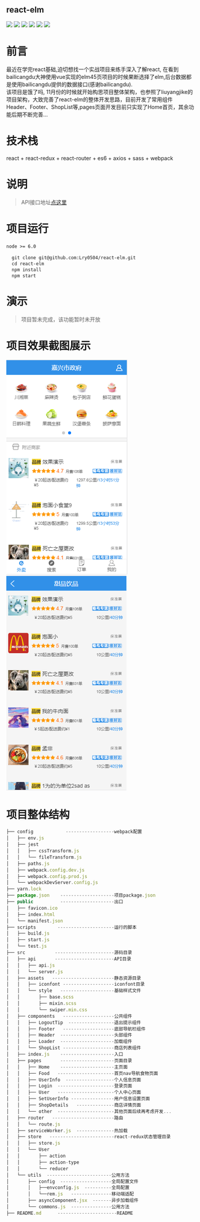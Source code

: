 ## react-elm

![](https://img.shields.io/badge/react-16.6.3-blue.svg)
![](https://img.shields.io/badge/react-redux-6.0.0-green.svg)
![](https://img.shields.io/badge/react-router-dom-4.3.1-f1ddb4.svg)
![](https://img.shields.io/badge/axios-0.18.0-ff69b4.svg)
![](https://img.shields.io/badge/swiper-4.4.2-yellow.svg)
![](https://img.shields.io/badge/webpack-4.19.1-003366.svg)

# 前言
最近在学完react基础,迫切想找一个实战项目来练手深入了解react, 在看到bailicangdu大神使用vue实现的elm45页项目的时候果断选择了elm,后台数据都是使用bailicangdu提供的数据接口(感谢bailicangdu).</br>
该项目是饿了吗, 11月份的时候就开始构思项目整体架构，也参照了liuyangjike的项目架构，大致完善了react-elm的整体开发思路，目前开发了常用组件Header、Footer、ShopList等,pages页面开发目前只实现了Home首页，其余功能后期不断完善...
# 技术栈
react + react-redux + react-router + es6 + axios + sass + webpack
# 说明
> API接口地址[点这里](https://github.com/bailicangdu/node-elm/blob/master/API.md)
# 项目运行
`node >= 6.0`
```
  git clone git@github.com:Lry0504/react-elm.git
  cd react-elm
  npm install
  npm start
```
# 演示

> 项目暂未完成，该功能暂时未开放


# 项目效果截图展示
<img src="https://github.com/Lry0504/image_resources/blob/master/react-elm-img/Home.png" width="322" height="571"/> &#160;&#160;<img src="https://github.com/Lry0504/image_resources/blob/master/react-elm-img/Food.png" width="319" height="570"/>

# 项目整体结构
```javascript
├── config            ------------------webpack配置
│   ├── env.js       
│   ├── jest          
│   │   ├── cssTransform.js
│   │   └── fileTransform.js
│   ├── paths.js
│   ├── webpack.config.dev.js
│   ├── webpack.config.prod.js
│   └── webpackDevServer.config.js
├── yarn.lock
├── package.json    --------------------项目package.json
├── public          --------------------出口
│   ├── favicon.ico
│   ├── index.html
│   └── manifest.json
├── scripts        ---------------------运行的脚本
│   ├── build.js
│   ├── start.js
│   └── test.js
├── src           ----------------------源码目录
│   ├── api       ----------------------API目录
│   │   ├── api.js
│   │   └── server.js
│   ├── assets   -----------------------静态资源目录
│   │   ├── iconfont -------------------iconfont目录
│   │   └── style   --------------------基础样式文件
│   │       ├── base.scss
│   │       ├── mixin.scss
│   │       └── swiper.min.css
│   ├── components   -------------------公共组件
│   │   ├── LogoutTip  -----------------退出提示组件
│   │   ├── Footer   -------------------底部导航栏组件
│   │   ├── Header  --------------------头部组件
│   │   ├── Loader  --------------------加载组件
│   │   └── ShopList -------------------商店列表组件
│   ├── index.js    --------------------入口
│   ├── pages       --------------------页面目录
│   │   ├── Home    --------------------主页面
│   │   ├── Food   ---------------------首页nav导航食物页面
│   │   ├── UserInfo  ------------------个人信息页面
│   │   ├── Login  ---------------------登录页面
│   │   ├── User   ---------------------个人中心页面
│   │   ├── SetUserInfo ----------------用户信息设置页面
│   │   ├── ShopDetails   --------------商店详情页面
│   │   └── other  ---------------------其他页面后续再考虑开发...
│   ├── router   -----------------------路由
│   │   └── route.js
│   ├── serviceWorker.js  --------------热加载
│   ├── store   ------------------------react-redux状态管理目录
│   │   ├── store.js
│   │   └── User
│   │       ├── action
│   │       ├── action-type
│   │       └── reducer
│   └── utils  ------------------------公用方法
│       ├── config  -------------------全局配置文件
│       │   ├──envconfig.js  ----------全局配置
│       │   └──rem.js   ---------------移动端适配
│       ├── asyncComponent.jsx  -------异步加载组件
│       └── commons.js  ---------------公用方法
├── README.md      ----------------------README

```
